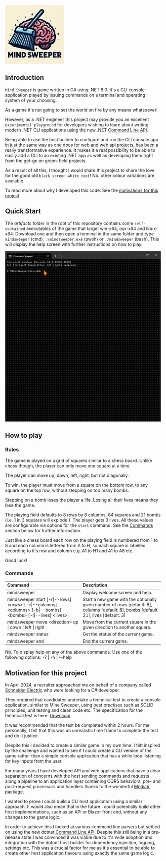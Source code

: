 ![Mind Sweeper](docs/images/logo-190x190.jpg)

## Introduction

`Mind Sweeper` is game written in C# using .NET 8.0. It's a CLI console application played by issuing commands on a terminal and operating system of your choosing.

As a game it's not going to set the world on fire by any means whatsoever!

However, as a .NET engineer this project may provide you an excellent `experimental playground` for developers wishing to learn about writing modern .NET CLI applications using the new .NET [Command Line API](https://github.com/dotnet/command-line-api).

Being able to use the host builder to configure and run the CLI console app in just the same way as one does for web and web api projects, has been a really transformative experience. It makes it a real possibility to be able to easily add a CLI to an existing .NET app as well as developing them right from the get-go on green-field projects.

As a result of all this, I thought I would share this project to share the love for the good old `black screen white text`! Nb. other colour variations are available.

To read more about why I developed this code. See the [motivations for this project](#motivation-for-this-project).

## Quick Start

The *artifacts* folder in the root of this repository contains some `self-contained` executables of the game that target win-x64, osx-x64 and linux-x64. Download one and then open a terminal in the same folder and type `mindsweeper` (cmd), `.\mindsweeper.exe` (pwsh) or `./mindsweeper` (bash). This will display the help screen with further instructions on how to play.

![quick-start-anim](docs/images/quick-start-anim-01.gif)

## How to play

### Rules

The game is played on a grid of squares similar to a chess board. Unlike chess though, the player can only move one square at a time.

The player can move up, down, left, right, but not diagonally.

To win, the player must move from a square on the bottom row, to any square on the top row, without stepping on too many bombs.

Stepping on a bomb loses the player a life. Losing all their lives means they lose the game.

The playing field defaults to 8 rows by 8 columns, 64 squares and 21 bombs (i.e. 1 in 3 squares will explode!).  The player gets 3 lives. All these values are configurable via options for the `start` command. See the [Commands](#commands) section below for further information.

Just like a chess board each row on the playing field is numbered from 1 to 8 and each column is lettered from A to H, so each square is labelled according to it's row and column e.g. A1 to H1 and A1 to A8 etc.

Good luck!

### Commands

| Command | Description |
| :------ | :---------- |
| mindsweeper | Display welcome screen and help. |
| mindsweeper start [-r\|--rows] \<rows\> [-c\|--columns] \<columns\> [-b\|--bombs] \<bombs\> [-l\|--lives] \<lives\> | Start a new game with the optionally given number of rows [default: 8], columns [default: 8], bombs [default: 21], lives [default: 3] |
| mindsweeper move \<direction\> up \| down \| left \| right | Move from the current square in the given direction to another square. |
| mindsweeper status | Get the status of the current game. |
| mindsweeper end | End the current game. |

Nb. To display help on any of the above commands. Use one of the following options: -? | -h | --help

## Motivation for this project
In April 2024, a recruiter approached me on behalf of a company called [Schneider Electric](https://www.se.com/) who were looking for a C# developer.

They required that candidates undertake a technical test to create a console application, similar to Mine Sweeper, using best practises such as SOLID principles, unit testing and clean code etc.  The specification for the technical test is here: [Download](docs/Developer%20Coding%20Test%20-%20Minefield%20Game%20-%20Sept%202021.docx).

It was recommended that the test be completed within 2 hours.  For me personally, I felt that this was an unrealistic time frame to complete the test and do it justice. 

Despite this I decided to create a similar game in my own time. I felt inspired by the challenge and wanted to see if I could create a CLI version of the game rather than a simple console application that has a while loop listening for key inputs from the user.

For many years I have developed API and web applications that have a clear separation of concerns with the host sending commands and requests along a pipeline to an application layer containing CQRS behaviors, pre- and post-request processors and handlers thanks to the wonderful [Mediatr](https://github.com/jbogard/MediatR) package.

I wanted to prove I could build a CLI host application using a similar approach. It would also mean that in the future I could potentially build other host implementations, such as an API or Blazor front end, without any changes to the game logic.

In order to achieve this I looked at various command line parsers but settled on using the new dotnet [Command Line API](https://github.com/dotnet/command-line-api). Despite this still being in a pre-release state I was convinced it was viable due to it's wide adoption and integration with the dotnet host builder for dependency injection, logging, settings etc.  This was a crucial factor for me as it's essential to be able to create other host application flavours using exactly the same game logic.

